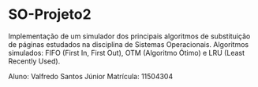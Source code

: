 # SO-Projeto2
Implementação de um simulador dos principais algoritmos de substituição de páginas estudados na disciplina de Sistemas Operacionais. Algoritmos simulados: FIFO (First In, First Out), OTM (Algoritmo Ótimo) e LRU (Least Recently Used).

Aluno: Valfredo Santos Júnior
Matrícula: 11504304